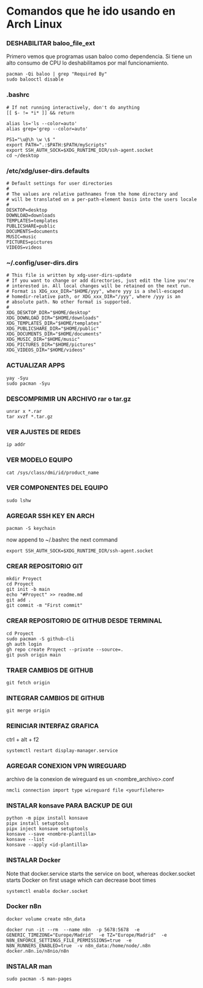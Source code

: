 # Comandos que he ido usando en Arch Linux

### DESHABILITAR baloo_file_ext
Primero vemos que programas usan baloo como dependencia.
Si tiene un alto consumo de CPU lo deshabilitamos por mal funcionamiento.
```
pacman -Qi baloo | grep "Required By"
sudo balooctl disable
```

### .bashrc
```
# If not running interactively, don't do anything
[[ $- != *i* ]] && return

alias ls='ls --color=auto'
alias grep='grep --color=auto'

PS1="\u@\h \w \$ "
export PATH=".:$PATH:$PATH/myScripts"
export SSH_AUTH_SOCK=$XDG_RUNTIME_DIR/ssh-agent.socket
cd ~/desktop
```

### /etc/xdg/user-dirs.defaults
```
# Default settings for user directories
#
# The values are relative pathnames from the home directory and
# will be translated on a per-path-element basis into the users locale
#
DESKTOP=desktop
DOWNLOAD=downloads
TEMPLATES=templates
PUBLICSHARE=public
DOCUMENTS=documents
MUSIC=music  
PICTURES=pictures
VIDEOS=videos
```

### ~/.config/user-dirs.dirs
```
# This file is written by xdg-user-dirs-update
# If you want to change or add directories, just edit the line you're
# interested in. All local changes will be retained on the next run.
# Format is XDG_xxx_DIR="$HOME/yyy", where yyy is a shell-escaped
# homedir-relative path, or XDG_xxx_DIR="/yyy", where /yyy is an
# absolute path. No other format is supported.
#
XDG_DESKTOP_DIR="$HOME/desktop"
XDG_DOWNLOAD_DIR="$HOME/downloads"
XDG_TEMPLATES_DIR="$HOME/templates"
XDG_PUBLICSHARE_DIR="$HOME/public"
XDG_DOCUMENTS_DIR="$HOME/documents"
XDG_MUSIC_DIR="$HOME/music"
XDG_PICTURES_DIR="$HOME/pictures"
XDG_VIDEOS_DIR="$HOME/videos"
```

### ACTUALIZAR APPS
```
yay -Syu
sudo pacman -Syu
```

### DESCOMPRIMIR UN ARCHIVO rar o tar.gz
```
unrar x *.rar
tar xvzf *.tar.gz
```

### VER AJUSTES DE REDES
```
ip addr
```

### VER MODELO EQUIPO
```
cat /sys/class/dmi/id/product_name
```

### VER COMPONENTES DEL EQUIPO
```
sudo lshw
```

### AGREGAR SSH KEY EN ARCH
```
pacman -S keychain
```
now append to ~/.bashrc the next command
```
export SSH_AUTH_SOCK=$XDG_RUNTIME_DIR/ssh-agent.socket
```

### CREAR REPOSITORIO GIT
```
mkdir Proyect
cd Proyect
git init -b main
echo "#Proyect" >> readme.md
git add .
git commit -m "First commit"
```

### CREAR REPOSITORIO DE GITHUB DESDE TERMINAL
```
cd Proyect
sudo pacman -S github-cli
gh auth login
gh repo create Proyect --private --source=.
git push origin main
```


### TRAER CAMBIOS DE GITHUB
```
git fetch origin
```

### INTEGRAR CAMBIOS DE GITHUB
```
git merge origin
```

### REINICIAR INTERFAZ GRAFICA
ctrl + alt + f2
```
systemctl restart display-manager.service
```

### AGREGAR CONEXION VPN WIREGUARD
archivo de la conexion de wireguard es un <nombre_archivo>.conf
```
nmcli connection import type wireguard file <yourfilehere>
```



### INSTALAR konsave PARA BACKUP DE GUI
```
python -m pipx install konsave
pipx install setuptools
pipx inject konsave setuptools
konsave --save <nombre-plantilla>
konsave --list
konsave --apply <id-plantilla>
```

### INSTALAR Docker
Note that docker.service starts the service on boot, whereas docker.socket starts Docker on first usage which can decrease boot times
```
systemctl enable docker.socket
```


### Docker n8n
```
docker volume create n8n_data
```
```
docker run -it --rm  --name n8n  -p 5678:5678  -e GENERIC_TIMEZONE="Europe/Madrid"  -e TZ="Europe/Madrid"  -e N8N_ENFORCE_SETTINGS_FILE_PERMISSIONS=true  -e N8N_RUNNERS_ENABLED=true  -v n8n_data:/home/node/.n8n  docker.n8n.io/n8nio/n8n
```

### INSTALAR man
```
sudo pacman -S man-pages
```
